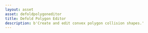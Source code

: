 ```yaml
---
layout: asset
asset: defoldpolygoneditor
title: Defold Polygon Editor
description: b'Create and edit convex polygon collision shapes.'
---
```

